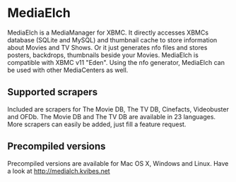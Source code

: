MediaElch
=========

MediaElch is a MediaManager for XBMC. It directly accesses XBMCs database (SQLite and MySQL) and thumbnail cache to store information about Movies and TV Shows. Or it just generates nfo files and stores posters, backdrops, thumbnails beside your Movies.
MediaElch is compatible with XBMC v11 "Eden". Using the nfo generator, MediaElch can be used with other MediaCenters as well.

Supported scrapers
------------------

Included are scrapers for The Movie DB, The TV DB, Cinefacts, Videobuster and OFDb.
The Movie DB and The TV DB are available in 23 languages.
More scrapers can easily be added, just fill a feature request.

Precompiled versions
--------------------

Precompiled versions are available for Mac OS X, Windows and Linux.
Have a look at http://medialch.kvibes.net